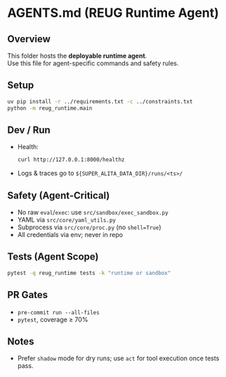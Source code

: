 # AGENTS.md (REUG Runtime Agent)

## Overview
This folder hosts the **deployable runtime agent**.  
Use this file for agent-specific commands and safety rules.

## Setup
```bash
uv pip install -r ../requirements.txt -c ../constraints.txt
python -m reug_runtime.main
```

## Dev / Run
- Health:
  ```bash
  curl http://127.0.0.1:8000/healthz
  ```
- Logs & traces go to `${SUPER_ALITA_DATA_DIR}/runs/<ts>/`

## Safety (Agent-Critical)
- No raw `eval`/`exec`: use `src/sandbox/exec_sandbox.py`
- YAML via `src/core/yaml_utils.py`
- Subprocess via `src/core/proc.py` (no `shell=True`)
- All credentials via env; never in repo

## Tests (Agent Scope)
```bash
pytest -q reug_runtime tests -k "runtime or sandbox"
```

## PR Gates
- `pre-commit run --all-files`
- `pytest`, coverage ≥ 70%

## Notes
- Prefer `shadow` mode for dry runs; use `act` for tool execution once tests pass.

